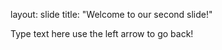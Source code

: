 layout: slide
title: "Welcome to our second slide!"


Type text here
use the left arrow to go back!
